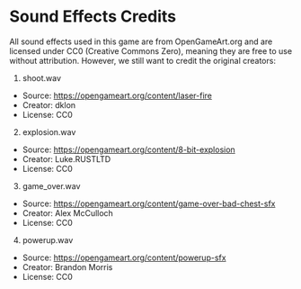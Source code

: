 # Sound Effects Credits

All sound effects used in this game are from OpenGameArt.org and are licensed under CC0 (Creative Commons Zero), meaning they are free to use without attribution. However, we still want to credit the original creators:

1. shoot.wav
- Source: https://opengameart.org/content/laser-fire
- Creator: dklon
- License: CC0

2. explosion.wav
- Source: https://opengameart.org/content/8-bit-explosion
- Creator: Luke.RUSTLTD
- License: CC0

3. game_over.wav
- Source: https://opengameart.org/content/game-over-bad-chest-sfx
- Creator: Alex McCulloch
- License: CC0

4. powerup.wav
- Source: https://opengameart.org/content/powerup-sfx
- Creator: Brandon Morris
- License: CC0
